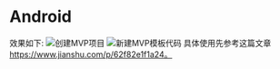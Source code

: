 # Android
效果如下:
![创建MVP项目](https://github.com/Rich709394/Android-Templates/blob/master/image/create.gif)
![新建MVP模板代码](https://github.com/Rich709394/Android-Templates/blob/master/image/model.gif)
具体使用先参考这篇文章 https://www.jianshu.com/p/62f82e1f1a24。

